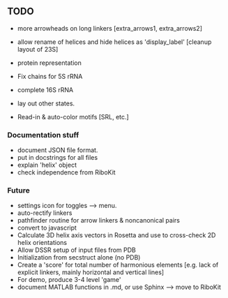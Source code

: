 ## TODO
* more arrowheads on long linkers [extra_arrows1, extra_arrows2]
* allow rename of helices and hide helices as 'display_label' [cleanup layout of 23S]
* protein representation
* Fix chains for 5S rRNA
* complete 16S rRNA
* lay out other states.

* Read-in & auto-color motifs [SRL, etc.]


### Documentation stuff
* document JSON file format.
* put in docstrings for all files
* explain 'helix' object
* check independence from RiboKit

### Future
* settings icon for toggles --> menu.
* auto-rectify linkers
* pathfinder routine for arrow linkers & noncanonical pairs
* convert to javascript
* Calculate 3D helix axis vectors in Rosetta and use to cross-check 2D helix orientations
* Allow DSSR setup of input files from PDB
* Initialization from secstruct alone (no PDB)
* Create a 'score' for total number of harmonious elements [e.g. lack of explicit linkers, mainly horizontal and vertical lines]
* For demo, produce 3-4 level 'game' 
* document MATLAB functions in .md, or use Sphinx --> move to RiboKit

